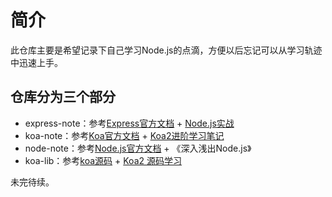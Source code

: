 # 简介

此仓库主要是希望记录下自己学习Node.js的点滴，方便以后忘记可以从学习轨迹中迅速上手。


## 仓库分为三个部分
- express-note：参考[Express官方文档](http://expressjs.com/) + [Node.js实战](https://github.com/ShadowWalker627/NodejsInAction/tree/master/code)
- koa-note：参考[Koa官方文档](https://koajs.com/) + [Koa2进阶学习笔记](https://github.com/chenshenhai/koa2-note)<br>
- node-note：参考[Node.js官方文档](https://nodejs.org/en/docs/) + 《深入浅出Node.js》
- koa-lib：参考[koa源码](https://github.com/koajs/koa) + [Koa2 源码学习](https://juejin.im/post/5ae0e1aaf265da0b9e64bf7e)

未完待续。



